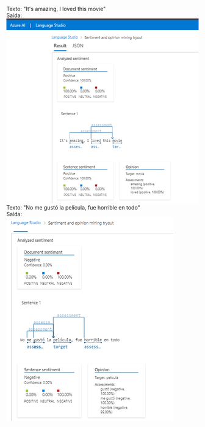 Texto: "It's amazing, I loved this movie"\
Saída:\
![Resultado 1](img/analise1.png) 
\
Texto: "No me gustó la película, fue horrible en todo"\
Saída:\
![Resultado 2](img/analise2.png)
